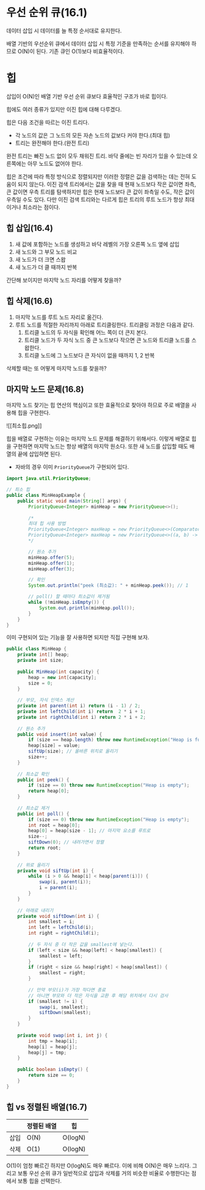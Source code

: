 
# 우선 순위 큐(16.1)

데이터 삽입 시 데이터를 늘 특정 순서대로 유지한다.

배열 기반의 우선순위 큐에서 데이터 삽입 시 특정 기준을 만족하는 순서를 유지해야 하므로 O(N)이 된다. 기존 큐인 O(1)보다 비효율적이다.

# 힙

삽입이 O(N)인 배열 기반 우선 순위 큐보다 효율적인 구조가 바로 힙이다.

힙에도 여러 종류가 있지만 이진 힙에 대해 다루겠다.

힙은 다음 조건을 따르는 이진 트리다.
- 각 노드의 값은 그 노드의 모든 자손 노드의 값보다 커야 한다.(최대 힙)
- 트리는 완전해야 한다.(완전 트리)

완전 트리는 빠진 노드 없이 모두 채워진 트리. 바닥 줄에는 빈 자리가 있을 수 있는데 오른쪽에는 아무 노드도 없어야 한다.

힙은 조건에 따라 특정 방식으로 정렬되지만 이러한 정렬은 값을 검색하는 데는 전혀 도움이 되지 않는다.
이진 검색 트리에서는 값을 찾을 때 현재 노드보다 작은 값이면 좌측, 큰 값이면 우측 트리를 탐색하지만 힙은 현재 노드보다 큰 값이 좌측일 수도, 작은 값이 우측일 수도 있다.
다만 이진 검색 트리와는 다르게 힙은 트리의 루트 노드가 항상 최대이거나 최소라는 점이다.

## 힙 삽입(16.4)


1. 새 값에 포함하는 노드를 생성하고 바닥 레벨의 가장 오른쪽 노드 옆에 삽입
2. 새 노드와 그 부모 노드 비교
3. 새 노드가 더 크면 스왑
4. 새 노드가 더 클 때까지 반복

간단해 보이지만 마지막 노드 자리를 어떻게 찾을까?

## 힙 삭제(16.6)

1. 마지막 노드를 루트 노드 자리로 옮긴다.
2. 루트 노드를 적절한 자리까지 아래로 트리클링한다. 트리클링 과정은 다음과 같다.
	1. 트리클 노드의 두 자식을 확인해 어느 쪽이 더 큰지 본다.
	2. 트리클 노드가 두 자식 노드 중 큰 노드보다 작으면 큰 노드와 트리클 노드를 스왑한다.
	3. 트리클 노드에 그 노드보다 큰 자식이 없을 때까지 1, 2 반복

삭제할 때는 또 어떻게 마지막 노드를 찾을까?

## 마지막 노드 문제(16.8)

마지막 노드 찾기는 힙 연산의 핵심이고 또한 효율적으로 찾아야 하므로 주로 배열을 사용해 힙을 구현한다.

![[최소힙.png]]

힙을 배열로 구현하는 이유는 마지막 노드 문제를 해결하기 위해서다.
이렇게 배열로 힙을 구현하면 마지막 노드는 항상 배열의 마지막 원소다. 또한 새 노드를 삽입할 때도 배열의 끝에 삽입하면 된다.

- 자바의 경우 이미 `PriorityQueue`가 구현되어 있다.
```java
import java.util.PriorityQueue;

// 최소 힙
public class MinHeapExample {
    public static void main(String[] args) {
        PriorityQueue<Integer> minHeap = new PriorityQueue<>();
        
        /*
	    최대 힙 사용 방법
	    PriorityQueue<Integer> maxHeap = new PriorityQueue<>(Comparator.reverseOrder());
	    PriorityQueue<Integer> maxHeap = new PriorityQueue<>((a, b) -> b - a);
        */

        // 원소 추가
        minHeap.offer(5);
        minHeap.offer(1);
        minHeap.offer(3);

        // 확인
        System.out.println("peek (최소값): " + minHeap.peek()); // 1

        // poll() 할 때마다 최소값이 제거됨
        while (!minHeap.isEmpty()) {
            System.out.println(minHeap.poll());
        }
    }
}
```

이미 구현되어 있는 기능을 잘 사용하면 되지만 직접 구현해 보자.

```java
public class MinHeap {
	private int[] heap;
	private int size;
	
	public MinHeap(int capacity) {
		heap = new int[capacity];
		size = 0;
	}
	
	// 부모, 자식 인덱스 계산
	private int parent(int i) return (i - 1) / 2;
	private int leftChild(int i) return  2 * i + 1;
	private int rightChild(int i) return 2 * i + 2;
	
	// 원소 추가
	public void insert(int value) {
		if (size == heap.length) throw new RuntimeException("Heap is full");
		heap[size] = value;
		siftUp(size); // 올바른 위치로 올리기
		size++;
	}
	
	// 최소값 확인
	public int peek() {
		if (size == 0) throw new RuntimeException("Heap is empty");
		return heap[0];
	}
	
	// 최소값 제거
	public int poll() {
		if (size == 0) throw new RuntimeException("Heap is empty");
		int root = heap[0];
		heap[0] = heap[size - 1]; // 마지막 요소를 루트로
		size--;
		siftDown(0); // 내려가면서 정렬
		return root;
	}
	
	// 위로 올리기
	private void siftUp(int i) {
		while (i > 0 && heap[i] < heap[parent(i)]) {
			swap(i, parent(i));
			i = parent(i);
		}
	}
	
	// 아래로 내리기
	private void siftDown(int i) {
		int smallest = i;
		int left = leftChild(i);
		int right = rightChild(i);
		
		// 두 자식 중 더 작은 값을 smallest에 넣는다.
		if (left < size && heap[left] < heap[smallest]) {
			smallest = left;
		}
		if (right < size && heap[right] < heap[smallest]) {
			smallest = right;
		}
		
		// 만약 부모(i)가 가장 작다면 종료
		// 아니면 부모와 더 작은 자식을 교환 후 해당 위치에서 다시 검사
		if (smallest != i) {
			swap(i, smallest);
			siftDown(smallest);
		}
	}
	
	private void swap(int i, int j) {
		int tmp = heap[i];
		heap[i] = heap[j];
		heap[j] = tmp;
	}
	
	public boolean isEmpty() {
		return size == 0;
	}
}
```


## 힙 vs 정렬된 배열(16.7)

|     | 정렬된 배열 | 힙       |
| --- | ------ | ------- |
| 삽입  | O(N)   | O(logN) |
| 삭제  | O(1)   | O(logN) |
O(1)이 엄청 빠르긴 하지만 O(logN)도 매우 빠르다. 이에 비해 O(N)은 매우 느리다. 그리고 보통 우선 순위 큐가 일반적으로 삽입과 삭제를 거의 비슷한 비율로 수행한다는 점에서 보통 힙을 선택한다.
